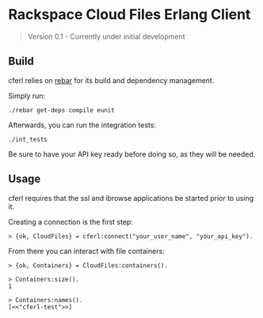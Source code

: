 Rackspace Cloud Files Erlang Client
===================================

> Version 0.1 - Currently under initial development


Build
-----

cferl relies on [rebar](http://bitbucket.org/basho/rebar/wiki/Home) for its build and dependency management.

Simply run:

    ./rebar get-deps compile eunit

Afterwards, you can run the integration tests:

    ./int_tests

Be sure to have your API key ready before doing so, as they will be needed.

    
Usage
-----

cferl requires that the ssl and ibrowse applications be started prior to using it.

Creating a connection is the first step:

    > {ok, CloudFiles} = cferl:connect("your_user_name", "your_api_key").

From there you can interact with file containers:

    > {ok, Containers} = CloudFiles:containers().
    
    > Containers:size().
    1
    
    > Containers:names().
    [<<"cferl-test">>]

